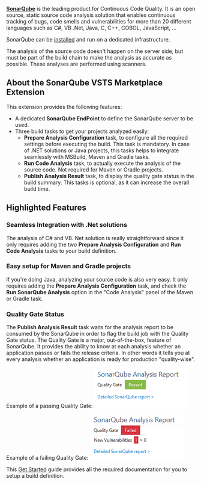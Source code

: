 **[SonarQube][sq]** is the leading product for Continuous Code Quality. It is an open source, static source code analysis solution that enables continuous tracking of bugs, code smells and vulnerabilities for more than 20 different languages such as C#, VB .Net, Java, C, C++, COBOL, JavaScript, ...

SonarQube can be [installed][getstarted] and run on a dedicated infrastructure.

The analysis of the source code doesn't happen on the server side, but must be part of the build chain to make the analysis as accurate as possible. These analyses are performed using scanners.

## About the SonarQube VSTS Marketplace Extension
This extension provides the following features:
* A dedicated **SonarQube EndPoint** to define the SonarQube server to be used.
* Three build tasks to get your projects analyzed easily:
  * **Prepare Analysis Configuration** task, to configure all the required settings before executing the build. This task is mandatory. In case of .NET solutions or Java projects, this tasks helps to integrate seamlessly with MSBuild, Maven and Gradle tasks.
  * **Run Code Analysis** task, to actually execute the analysis of the source code. Not required for Maven or Gradle projects.
  * **Publish Analysis Result** task, to display the quality gate status in the build summary. This tasks is optional, as it can increase the overall build time.

## Highlighted Features
### Seamless Integration with .Net solutions
The analysis of C# and VB. Net solution is really straightforward since it only requires adding the two **Prepare Analysis Configuration** and **Run Code Analysis** tasks to your build definition.

### Easy setup for Maven and Gradle projects
If you're doing Java, analyzing your source code is also very easy. It only requires adding the **Prepare Analysis Configuration** task, and check the **Run SonarQube Analysis** option in the "Code Analysis" panel of the Maven or Gradle task.

### Quality Gate Status
The **Publish Analysis Result** task waits for the analysis report to be consumed by the SonarQube in order to flag the build job with the Quality Gate status. The Quality Gate is a major, out-of-the-box, feature of SonarQube. It provides the ability to know at each analysis whether an application passes or fails the release criteria. In other words it tells you at every analysis whether an application is ready for production "quality-wise".

Example of a passing Quality Gate:
![Passed Qualiy Gate](img/sq-analysis-report-passed.png)

Example of a failing Quality Gate:
![Failed Qualiy Gate](img/sq-analysis-report-failed.png)


This [Get Started][getstarted] guide provides all the required documentation for you to setup a build definition.

   [sq]: <https://www.sonarsource.com/products/sonarqube/>
   [getstarted]: <http://redirect.sonarsource.com/doc/install-configure-scanner-tfs-ts.html>
